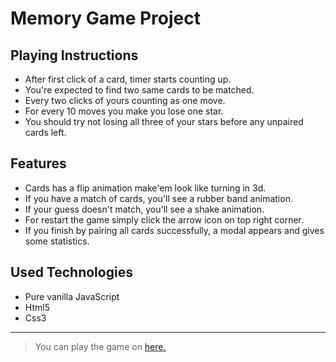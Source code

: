 # Memory Game Project

## Playing Instructions

  * After first click of a card, timer starts counting up.
  * You're expected to find two same cards to be matched.
  * Every two clicks of yours counting as one move.
  * For every 10 moves you make you lose one star.
  * You should try not losing all three of your stars before any unpaired cards left.

## Features

  * Cards has a flip animation make'em look like turning in 3d.
  * If you have a match of cards, you'll see a rubber band animation.
  * If your guess doesn't match, you'll see a shake animation.
  * For restart the game simply click the arrow icon on top right corner.
  * If you finish by pairing all cards successfully, a modal appears and gives some statistics.

## Used Technologies

  * Pure vanilla JavaScript
  * Html5
  * Css3

---
> You can play the game on [here.](https://ucanfil.github.io/Memory-Game/)